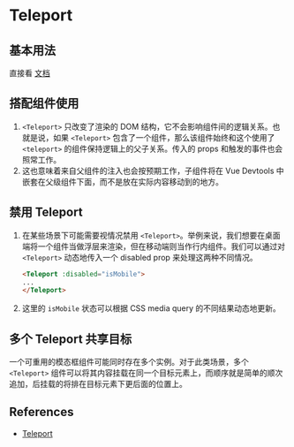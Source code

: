 # Teleport


## 基本用法
直接看 [文档](https://cn.vuejs.org/guide/built-ins/teleport.html#basic-usage)


## 搭配组件使用​
1. `<Teleport>` 只改变了渲染的 DOM 结构，它不会影响组件间的逻辑关系。也就是说，如果 `<Teleport>` 包含了一个组件，那么该组件始终和这个使用了 `<teleport>` 的组件保持逻辑上的父子关系。传入的 props 和触发的事件也会照常工作。
2. 这也意味着来自父组件的注入也会按预期工作，子组件将在 Vue Devtools 中嵌套在父级组件下面，而不是放在实际内容移动到的地方。


## 禁用 Teleport
1. 在某些场景下可能需要视情况禁用 `<Teleport>`。举例来说，我们想要在桌面端将一个组件当做浮层来渲染，但在移动端则当作行内组件。我们可以通过对 `<Teleport>` 动态地传入一个 disabled prop 来处理这两种不同情况。
    ```html
    <Teleport :disabled="isMobile">
    ...
    </Teleport>
    ```
2. 这里的 `isMobile` 状态可以根据 CSS media query 的不同结果动态地更新。


## 多个 Teleport 共享目标​
一个可重用的模态框组件可能同时存在多个实例。对于此类场景，多个 `<Teleport>` 组件可以将其内容挂载在同一个目标元素上，而顺序就是简单的顺次追加，后挂载的将排在目标元素下更后面的位置上。


## References
* [Teleport](https://cn.vuejs.org/guide/built-ins/teleport.html)